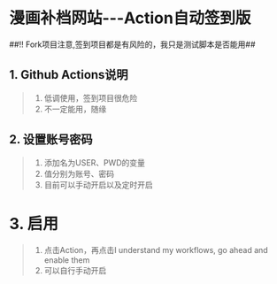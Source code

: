 # 漫画补档网站---Action自动签到版

##!! Fork项目注意,签到项目都是有风险的，我只是测试脚本是否能用##
## 1. Github Actions说明
> 1. 低调使用，签到项目很危险
> 2. 不一定能用，随缘

## 2. 设置账号密码
>1. 添加名为USER、PWD的变量
>2. 值分别为账号、密码
>3. 目前可以手动开启以及定时开启

# 3. 启用
>1. 点击Action，再点击I understand my workflows, go ahead and enable them
>2. 可以自行手动开启

